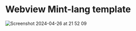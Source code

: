 # Webview Mint-lang template

![Screenshot 2024-04-26 at 21 52 09](https://github.com/serge-hulne/webview_mint_template/assets/303502/a837a7f7-7520-4ff6-8ffe-b3489fe7140c)
